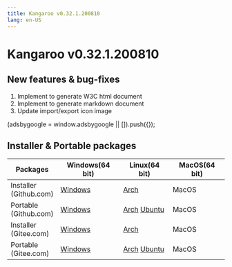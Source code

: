 ```yaml
---
title: Kangaroo v0.32.1.200810
lang: en-US
---
```


# Kangaroo v0.32.1.200810

## New features & bug-fixes
1. Implement to generate W3C html document
2. Implement to generate markdown document
3. Update import/export icon image

<div>
    <script2 type="text/javascript" async="true" src="https://pagead2.googlesyndication.com/pagead/js/adsbygoogle.js" />
    <ins class="adsbygoogle"
        style="display:block; text-align:center;"
        data-ad-layout="in-article"
        data-ad-format="fluid"
        data-ad-client="ca-pub-3975819313740938"
        data-ad-slot="6760827895"></ins>
    <script2 type="text/javascript">
        (adsbygoogle = window.adsbygoogle || []).push({});
    </script2>
</div>


## Installer & Portable packages <Badge text="link expired" type="warning"/>

| Packages        | Windows(64 bit) | Linux(64 bit)   | MacOS(64 bit)   |
|-----------------|-----------------|-----------------|-----------------|
| Installer<br/>(Github.com) | [Windows](https://github.com/dbkangaroo/kangaroo/releases/download/v0.32.1.200810/kangaroo-0.32.1.200810-AMD64.exe) | [Arch](https://github.com/dbkangaroo/kangaroo/releases/download/v0.32.1.200810/kangaroo-0.32.1.200810-1-x86_64.pkg.tar.xz) | MacOS |
| Portable<br/>(Github.com)  | [Windows](https://github.com/dbkangaroo/kangaroo/releases/download/v0.32.1.200810/kangaroo-0.32.1.200810-AMD64.7z) | [Arch](https://github.com/dbkangaroo/kangaroo/releases/download/v0.32.1.200810/kangaroo-0.32.1.200810-arch.tar.gz) [Ubuntu](https://github.com/dbkangaroo/kangaroo/releases/download/v0.32.1.200810/kangaroo-0.32.1.200810-ubuntu.tar.gz) | MacOS |
| Installer<br/>(Gitee.com) | [Windows](https://gitee.com/dbkangaroo/kangaroo/attach_files/450511/download) | [Arch](https://gitee.com/dbkangaroo/kangaroo/attach_files/450508/download) | MacOS |
| Portable<br/>(Gitee.com)  | [Windows](https://gitee.com/dbkangaroo/kangaroo/attach_files/450512/download) | [Arch](https://gitee.com/dbkangaroo/kangaroo/attach_files/450509/download) [Ubuntu](https://gitee.com/dbkangaroo/kangaroo/attach_files/450510/download) | MacOS |